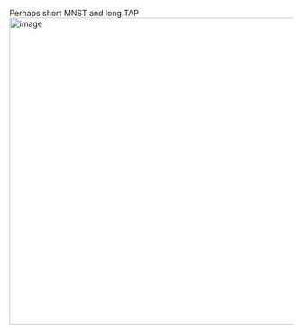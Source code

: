 Perhaps short MNST and long TAP
<img width="544" alt="image" src="https://github.com/Rushabh2006/Monster-NYC/assets/171970731/dd1e5251-a6a4-4416-be5f-b876143a64bc">
